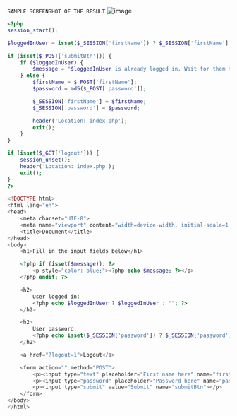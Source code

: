 ```SAMPLE SCREENSHOT OF THE RESULT```
![image](https://github.com/user-attachments/assets/bf5a8c9e-9fa8-4d7e-bfd9-1eab5bf805eb)

```php
<?php
session_start();

$loggedInUser = isset($_SESSION['firstName']) ? $_SESSION['firstName'] : null;

if (isset($_POST['submitBtn'])) {
    if ($loggedInUser) {
        $message = "$loggedInUser is already logged in. Wait for them to logout first.";
    } else {
        $firstName = $_POST['firstName'];
        $password = md5($_POST['password']);

        $_SESSION['firstName'] = $firstName;
        $_SESSION['password'] = $password;

        header('Location: index.php');
        exit();
    }
}

if (isset($_GET['logout'])) {
    session_unset();
    header('Location: index.php');
    exit();
}
?>

<!DOCTYPE html>
<html lang="en">
<head>
    <meta charset="UTF-8">
    <meta name="viewport" content="width=device-width, initial-scale=1.0">
    <title>Document</title>
</head>
<body>
    <h1>Fill in the input fields below</h1>

    <?php if (isset($message)): ?>
        <p style="color: blue;"><?php echo $message; ?></p> 
    <?php endif; ?>

    <h2>
        User logged in:
        <?php echo $loggedInUser ? $loggedInUser : ""; ?>       
    </h2>

    <h2>
        User password: 
        <?php echo isset($_SESSION['password']) ? $_SESSION['password'] : ""; ?>        
    </h2>

    <a href="?logout=1">Logout</a>

    <form action="" method="POST">
        <p><input type="text" placeholder="First name here" name="firstName"></p>
        <p><input type="password" placeholder="Password here" name="password"></p>
        <p><input type="submit" value="Submit" name="submitBtn"></p>
    </form>
</body>
</html>
```
